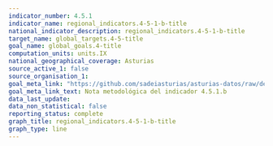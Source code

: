 ```yaml
---
indicator_number: 4.5.1
indicator_name: regional_indicators.4-5-1-b-title
national_indicator_description: regional_indicators.4-5-1-b-title
target_name: global_targets.4-5-title
goal_name: global_goals.4-title
computation_units: units.IX
national_geographical_coverage: Asturias
source_active_1: false
source_organisation_1:  
goal_meta_link: "https://github.com/sadeiasturias/asturias-datos/raw/develop/downloads/methodology/4.5.1.b.pdf"
goal_meta_link_text: Nota metodológica del indicador 4.5.1.b
data_last_update:  
data_non_statistical: false
reporting_status: complete
graph_title: regional_indicators.4-5-1-b-title
graph_type: line
---
```


